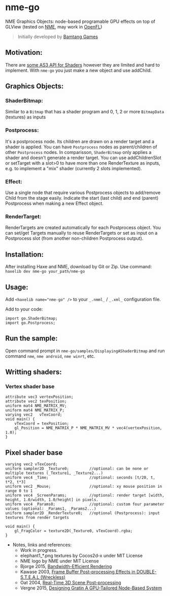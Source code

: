 # nme-go
NME Graphics Objects: node-based programable GPU effects on top of GLView (tested on [NME](https://github.com/haxenme/nme), may work in [OpenFL](http://www.openfl.org/))
 >Initially developed by [Bamtang Games](http://www.bamtang.com)

## Motivation: 

There are [some AS3 API for Shaders](https://help.adobe.com/en_US/as3/dev/WS065D20A7-F721-4a0c-8581-4D188E6FD606.html) however they are limited and hard to implement. With `nme-go` you just make a new object and use addChild.

## Graphics Objects: 

### ShaderBitmap: 

Similar to a `Bitmap` that has a shader program and 0, 1, 2 or more `BitmapData` (textures) as inputs

### Postprocess: 

It's a postprocess node. Its children are drawn on a render target and a shader is applied. You can have `Postprocess` nodes as parent/children of other `Postprocess` nodes. In comparisson, `ShaderBitmap` only applies a shader and doesn't generate a render target. You can use addChildrenSlot or setTarget with a slot>0 to have more than one RenderTexture as inputs, e.g. to implement a "mix" shader (currently 2 slots implemented).

### Effect: 

Use a single node that require various Postprocess objects to add/remove Child from the stage easily. Indicate the start (last child) and end (parent) Postprocess when making a new Effect object.

### RenderTarget: 

RenderTargets are created automatically for each Postprocess object. You can set/get Targets manually to reuse RenderTargets or set as input on a Postprocess slot (from another non-children Postprocess output).

## Installation:
After installing Haxe and NME, download by Git or Zip. Use command: ```haxelib dev nme-go your_path/nme-go``` 

## Usage:
Add ```<haxelib name="nme-go" />``` to your `_.nmml_` / `_.xml_` configuration file.

Add to your code:
```
import go.ShaderBitmap; 
import go.Postprocess;
```

## Run the sample:
Open command prompt in `nme-go/samples/DisplayingAShaderBitmap` and run command ```nme```, ```nme android```, ```nme winrt```, etc.

## Writting shaders:

### Vertex shader base
```
attribute vec3 vertexPosition;
attribute vec2 texPosition;
uniform mat4 NME_MATRIX_MV;
uniform mat4 NME_MATRIX_P;
varying vec2   vTexCoord;
void main() {            
    vTexCoord = texPosition;
    gl_Position = NME_MATRIX_P * NME_MATRIX_MV * vec4(vertexPosition, 1.0);
}
```

## Pixel shader base

```
varying vec2 vTexCoord;
uniform sampler2D _Texture0;         //optional: can be none or multiple textures (_Texture1, _Texture2...)
uniform vec4 _Time;                  //optional: seconds [t/20, t, t*2, t*3]
uniform vec2 _Mouse;                 //optional: xy mouse position in range 0 to 1
uniform vec4 _ScreenParams;          //optional: render target [width, height, 1.0/width, 1.0/height] in pixels.
uniform vec4 _Params0;               //optional: custom four parameter values (optional: _Params1, _Params2...)
uniform sampler2D _RenderTexture0;   //optional (Postprocess): input textures from render targets 

void main() {  
    gl_FragColor = texture2D(_Texture0, vTexCoord).rgba;
}  
```

* Notes, links and references:
  - Work in progress. 
  - elephant1_*.png textures by Cocos2d-x under MIT License
  - NME logo by NME under MIT License
  - Bjorge 2015, [Bandwidth-Efficient Rendering](https://community.arm.com/cfs-file/__key/communityserver-blogs-components-weblogfiles/00-00-00-26-50/siggraph2015_2D00_mmg_2D00_marius_2D00_slides.pdf)
  - Kawase 2003, [Frame Buffer Post-processing Effects in DOUBLE-S.T.E.A.L (Wreckless)](http://www.daionet.gr.jp/~masa/archives/GDC2003_DSTEAL.ppt)
  - Oat 2004, [Real-Time 3D Scene Post-processing](http://www.chrisoat.com/papers/Oat-ScenePostprocessing.pdf)
  - Vergne 2015, [Designing Gratin A GPU-Tailored Node-Based System](http://jcgt.org/published/0004/04/03/)
